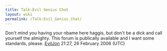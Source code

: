 ```yaml
---
title: Talk:Evil Genius Chat
layout: wiki
permalink: /Talk:Evil_Genius_Chat/
---
```


Don't mind you having your nbame here haggis, but don't be a dick and
call yourself the almighty. This forum is publically available and I
want some standards, please. [EvilJon](/User:EvilJon "wikilink") 21:27,
26 February 2006 (UTC)
